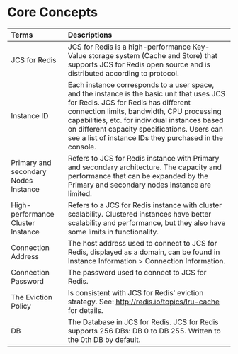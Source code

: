 # Core Concepts

Terms|Descriptions
:---|:---
JCS for Redis|JCS for Redis is a high-performance Key-Value storage system (Cache and Store) that supports JCS for Redis open source and is distributed according to protocol.
Instance ID|Each instance corresponds to a user space, and the instance is the basic unit that uses JCS for Redis. JCS for Redis has different connection limits, bandwidth, CPU processing capabilities, etc. for individual instances based on different capacity specifications. Users can see a list of instance IDs they purchased in the console.
Primary and secondary Nodes Instance|Refers to JCS for Redis instance with Primary and secondary architecture. The capacity and performance that can be expanded by the Primary and secondary nodes instance are limited.
High-performance Cluster Instance|Refers to a JCS for Redis instance with cluster scalability. Clustered instances have better scalability and performance, but they also have some limits in functionality.
Connection Address|The host address used to connect to JCS for Redis, displayed as a domain, can be found in Instance Information > Connection Information.
Connection Password|The password used to connect to JCS for Redis.
The Eviction Policy|Is consistent with JCS for Redis' eviction strategy. See: http://redis.io/topics/lru-cache for details.
DB|The Database in JCS for Redis. JCS for Redis supports 256 DBs: DB 0 to DB 255. Written to the 0th DB by default.
